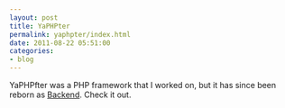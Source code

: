 ```yaml
---
layout: post
title: YaPHPter
permalink: yaphpter/index.html
date: 2011-08-22 05:51:00
categories:
- blog
---
```


YaPHPfter was a PHP framework that I worked on, but it has since been reborn as [Backend][1]. Check it out.


  [1]: http://backend-php.net
